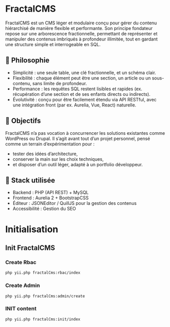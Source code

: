 # FractalCMS

FractalCMS est un CMS léger et modulaire conçu pour gérer du contenu hiérarchisé de manière flexible et performante.
Son principe fondateur repose sur une arborescence fractionnelle, permettant de représenter et manipuler des contenus imbriqués à profondeur illimitée, tout en gardant une structure simple et interrogeable en SQL.

## 🌱 Philosophie

* Simplicité : une seule table, une clé fractionnelle, et un schéma clair.
* Flexibilité : chaque élément peut être une section, un article ou un sous-contenu, sans limite de profondeur.
* Performance : les requêtes SQL restent lisibles et rapides (ex. récupération d’une section et de ses enfants directs ou indirects).
* Évolutivité : conçu pour être facilement étendu via API RESTful, avec une intégration front (par ex. Aurelia, Vue, React) naturelle.

## 🚀 Objectifs

FractalCMS n’a pas vocation à concurrencer les solutions existantes comme WordPress ou Drupal.
Il s’agit avant tout d’un projet personnel, pensé comme un terrain d’expérimentation pour :

* tester des idées d’architecture,
* conserver la main sur les choix techniques,
* et disposer d’un outil léger, adapté à un portfolio développeur.

## 🔧 Stack utilisée

* Backend : PHP (API REST) + MySQL
* Frontend : Aurelia 2 + BootstrapCSS
* Éditeur : JSONEditor / QuillJS pour la gestion des contenus
* Accessibilité : Gestion du SEO

# Initialisation

## Init FractalCMS

### Create Rbac

``
php yii.php fractalCms:rbac/index
``

### Create Admin
``
php yii.php fractalCms:admin/create
``
### INIT content

``
php yii.php fractalCms:init/index
``